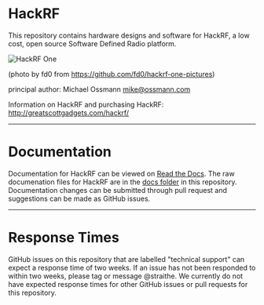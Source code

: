 # HackRF

This repository contains hardware designs and software for HackRF,
a low cost, open source Software Defined Radio platform.

![HackRF One](https://raw.github.com/mossmann/hackrf/master/doc/HackRF-One-fd0-0009.jpeg)

(photo by fd0 from https://github.com/fd0/hackrf-one-pictures)

principal author: Michael Ossmann <mike@ossmann.com>

Information on HackRF and purchasing HackRF: http://greatscottgadgets.com/hackrf/

--------------------

# Documentation

Documentation for HackRF can be viewed on [Read the Docs](https://hackrf.readthedocs.io/en/latest/). 
The raw documenation files for HackRF are in the [docs folder](https://github.com/mossmann/hackrf/tree/master/docs) 
in this repository. Documentation changes can be submitted through pull request and suggestions can be made as 
GitHub issues. 

--------------------

# Response Times

GitHub issues on this repository that are labelled "technical support" can expect a response time of two weeks. 
If an issue has not been responded to within two weeks, please tag or message @straithe. We currently do not 
have expected response times for other GitHub issues or pull requests for this repository. 


